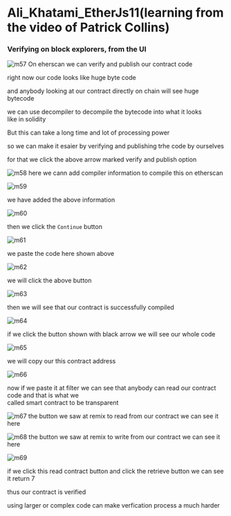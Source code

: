 # Ali_Khatami_EtherJs11(learning from the video of Patrick Collins)
### Verifying on block explorers, from the UI

![m57](https://github.com/C191068/Ali_Khatami_EtherJs11/assets/89090776/2e185ee2-6e88-4d46-999b-7e1b6adfde18)
On eherscan we can verify and publish our contract code <br>

right now our code looks like huge byte code <br>

and anybody looking at our contract directly on chain will see huge bytecode <br>

we can use decompiler to decompile the bytecode into what it looks <br>
like in solidity <br>


But this can take a long time and lot of processing power <br>

so we can make it esaier by verifying and publishing trhe code by ourselves <br>


for that we click the above arrow marked verify and publish option <br>

![m58](https://github.com/C191068/Ali_Khatami_EtherJs11/assets/89090776/a1edfe2f-1c93-46d6-9b3f-b65f70c4d6f2)
here we cann add compiler information to compile this on etherscan <br>

![m59](https://github.com/C191068/Ali_Khatami_EtherJs11/assets/89090776/37be848c-6a3a-412b-b519-22c4dde6513e)

we have added the above information <br>

![m60](https://github.com/C191068/Ali_Khatami_EtherJs11/assets/89090776/1039271b-0e55-497a-a6bd-72a7939b6355)

then we click the ```Continue``` button <br>


![m61](https://github.com/C191068/Ali_Khatami_EtherJs11/assets/89090776/824c7994-093c-47e4-85b0-3decc6e2e27a)


we paste the code here shown above <br>

![m62](https://github.com/C191068/Ali_Khatami_EtherJs11/assets/89090776/12537aa9-56bf-4b46-91d7-2fd012ce9cbb)

we will click the above button <br>

![m63](https://github.com/C191068/Ali_Khatami_EtherJs11/assets/89090776/39307e71-45f1-4427-846d-97b7a13b5af4)

then we will see that our contract is successfully compiled <br>


![m64](https://github.com/C191068/Ali_Khatami_EtherJs11/assets/89090776/3f0fa386-7300-4caf-ad76-746775d91c1b)

if we click the button shown with black arrow we will see our whole code <br>

![m65](https://github.com/C191068/Ali_Khatami_EtherJs11/assets/89090776/8fb28538-f92b-42a6-ba22-ee0c9edf5d6c)

we will copy our this contract address <br>


![m66](https://github.com/C191068/Ali_Khatami_EtherJs11/assets/89090776/c4f4bcee-f64a-458e-bf49-11fbb06e6229)

now if we paste it at filter we can see that anybody can read our contract code and that is what we <br>
called smart contract to be transparent <br>

![m67](https://github.com/C191068/Ali_Khatami_EtherJs11/assets/89090776/8db3abbf-589c-407b-8916-c259a7527049)
the button we saw at remix to read from our contract we can see it here <br>

![m68](https://github.com/C191068/Ali_Khatami_EtherJs11/assets/89090776/8d0707d2-4785-473b-a7fd-7122046a4b13)
the button we saw at remix to write from our contract we can see it here <br>

![m69](https://github.com/C191068/Ali_Khatami_EtherJs11/assets/89090776/b291c8b5-da34-48a7-99bb-9b04364d26c4)

if we click this read contract button and click the retrieve button we can see it return 7 <br>

thus our contract is verified <br>


using larger or complex code can make verfication process a much harder <br>






























